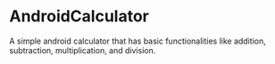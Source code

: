 # AndroidCalculator
A simple android calculator that has basic functionalities like addition, subtraction, multiplication, and division.
